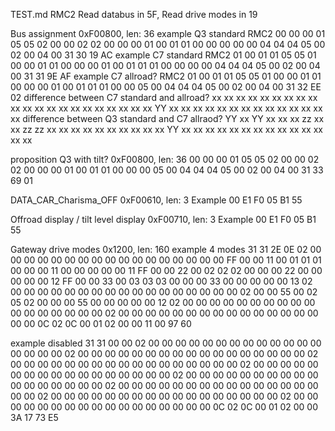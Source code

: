 TEST.md
RMC2
Read databus in 5F,
Read drive modes in 19




Bus assignment
0xF00800, len: 36
example Q3 standard RMC2
00 00 00 01 05 05 02 00 00 02 02 00 00 00 01 00 01 01 00 00 00 00 00 04 04 04 05 00 02 00 04 00 31 30 19 AC
example C7 standard RMC2
01 00 01 01 05 05 01 00 00 01 01 00 00 00 01 00 01 01 01 00 00 00 00 04 04 04 05 00 02 00 04 00 31 31 9E AF
example C7 allroad? RMC2
01 00 01 01 05 05 01 00 00 01 01 00 00 00 01 00 01 01 01 00 00 05 00 04 04 04 05 00 02 00 04 00 31 32 EE 02
difference between C7 standard and allroad?
xx xx xx xx xx xx xx xx xx xx xx xx xx xx xx xx xx xx xx xx xx YY xx xx xx xx xx xx xx xx xx xx xx xx xx xx
difference between Q3 standard and C7 allraod?
YY xx YY xx xx xx zz xx xx zz zz xx xx xx xx xx xx xx xx xx xx YY xx xx xx xx xx xx xx xx xx xx xx xx xx xx


proposition Q3 with tilt?
0xF00800, len: 36
00 00 00 01 05 05 02 00
00 02 02 00 00 00 01 00
01 01 00 00 00 05 00 04
04 04 05 00 02 00 04 00
31 33 69 01




DATA_CAR_Charisma_OFF
0xF00610, len: 3
Example
00 E1 F0
05 B1 55

Offroad display / tilt level display
0xF00710, len: 3
Example
00 E1 F0
05 B1 55


Gateway
drive modes
0x1200, len: 160
example 4 modes
31 31 2E 0E 02 00 00 00
00 00 00 00 00 00 00 00
00 00 00 00 00 00 FF 00
00 11 00 01 01 01 00 00
00 11 00 00 00 00 00 11
FF 00 00 22 00 02 02 02
00 00 00 22 00 00 00 00
00 12 FF 00 00 33 00 03
03 03 00 00 00 33 00 00
00 00 00 13 02 00 00 00
00 00 00 00 00 00 00 00
00 00 00 00 00 00 02 00
00 55 00 02 05 02 00 00
00 55 00 00 00 00 00 12
02 00 00 00 00 00 00 00
00 00 00 00 00 00 00 00
00 00 02 00 00 00 00 00
00 00 00 00 00 00 00 00
00 00 00 00 0C 02 0C 00
01 02 00 00 11 00 97 60

example disabled
31 31 00 00 02 00 00 00
00 00 00 00 00 00 00 00
00 00 00 00 00 00 02 00
00 00 00 00 00 00 00 00
00 00 00 00 00 00 00 00
02 00 00 00 00 00 00 00
00 00 00 00 00 00 00 00
00 00 02 00 00 00 00 00
00 00 00 00 00 00 00 00
00 00 00 00 02 00 00 00
00 00 00 00 00 00 00 00
00 00 00 00 00 00 02 00
00 00 00 00 00 00 00 00
00 00 00 00 00 00 00 00
02 00 00 00 00 00 00 00
00 00 00 00 00 00 00 00
00 00 02 00 00 00 00 00
00 00 00 00 00 00 00 00
00 00 00 00 0C 02 0C 00
01 02 00 00 3A 17 73 E5
